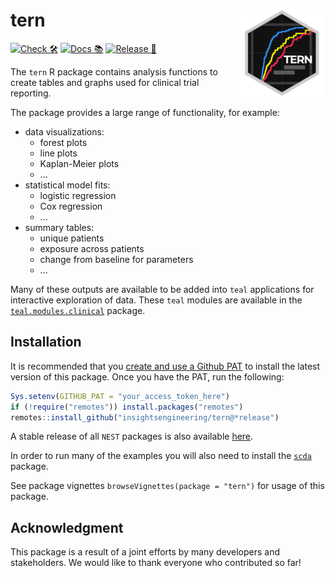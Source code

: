 # tern <a href='https://github.com/insightsengineering/tern'><img src="man/figures/tern.png" align="right" height="139" style="max-width: 100%;"/></a>

[![Check 🛠](https://github.com/insightsengineering/tern/actions/workflows/check.yaml/badge.svg)](https://github.com/insightsengineering/tern/actions/workflows/check.yaml)
[![Docs 📚](https://github.com/insightsengineering/tern/actions/workflows/docs.yaml/badge.svg)](https://insightsengineering.github.io/tern/)
[![Release 🎈](https://github.com/insightsengineering/tern/actions/workflows/release.yaml/badge.svg)](https://github.com/insightsengineering/tern/releases)

The `tern` R package contains analysis functions to create tables and graphs used for clinical trial reporting.

The package provides a large range of functionality, for example:

<!-- markdownlint-disable MD007 MD030 -->
-   data visualizations:
    -   forest plots
    -   line plots
    -   Kaplan-Meier plots
    -   ...
-   statistical model fits:
    -   logistic regression
    -   Cox regression
    -   ...
-   summary tables:
    -   unique patients
    -   exposure across patients
    -   change from baseline for parameters
    -   ...

<!-- markdownlint-enable MD007 MD030 -->

Many of these outputs are available to be added into `teal` applications for interactive exploration of data. These `teal` modules are available in the [`teal.modules.clinical`](https://insightsengineering.github.io/teal.modules.clinical) package.

## Installation

It is recommended that you [create and use a Github PAT](https://docs.github.com/en/github/authenticating-to-github/keeping-your-account-and-data-secure/creating-a-personal-access-token) to install the latest version of this package. Once you have the PAT, run the following:

```r
Sys.setenv(GITHUB_PAT = "your_access_token_here")
if (!require("remotes")) install.packages("remotes")
remotes::install_github("insightsengineering/tern@*release")
```

A stable release of all `NEST` packages is also available [here](https://github.com/insightsengineering/depository#readme).

In order to run many of the examples you will also need to install the [`scda`](https://insightsengineering.github.io/scda) package.

See package vignettes `browseVignettes(package = "tern")` for usage of this package.

## Acknowledgment

This package is a result of a joint efforts by many developers and stakeholders. We would like to thank everyone who contributed so far!
